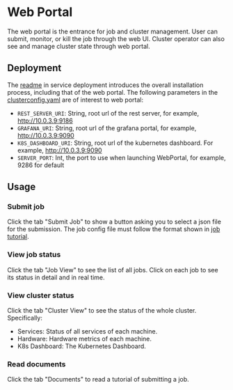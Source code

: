 # Web Portal

The web portal is the entrance for job and cluster management.
User can submit, monitor, or kill the job through the web UI.
Cluster operator can also see and manage cluster state through web portal. 

## Deployment

The [readme](../service-deployment/README.md) in service deployment introduces the overall installation process, including that of the web portal. 
The following parameters in the [clusterconfig.yaml](../service-deployment/clusterconfig-example.yaml) are of interest to web portal:

* `REST_SERVER_URI`: String, root url of the rest server, for example, http://10.0.3.9:9186
* `GRAFANA_URI`: String, root url of the grafana portal, for example, http://10.0.3.9:9090
* `K8S_DASHBOARD_URI`: String, root url of the kubernetes dashboard. For example, http://10.0.3.9:9090
* `SERVER_PORT`: Int, the port to use when launching WebPortal, for example, 9286 for default

## Usage

### Submit job

Click the tab "Submit Job" to show a button asking you to select a json file for the submission. The job config file must follow the format shown in [job tutorial](../job-tutorial/README.md).

### View job status

Click the tab "Job View" to see the list of all jobs. Click on each job to see its status in detail and in real time.

### View cluster status

Click the tab "Cluster View" to see the status of the whole cluster. Specifically:

* Services: Status of all services of each machine.
* Hardware: Hardware metrics of each machine.
* K8s Dashboard: The Kubernetes Dashboard.

### Read documents

Click the tab "Documents" to read a tutorial of submitting a job.
